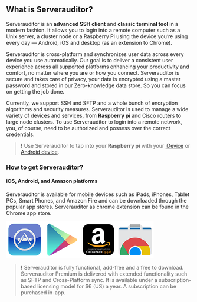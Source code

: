 ## What is Serverauditor?
Serverauditor is an **advanced SSH client** and **classic terminal tool** in a modern fashion. It allows you to login into a remote computer such as a Unix server, a cluster node or a Raspberry Pi using the device you’re using every day — Android, iOS and desktop (as an extension to Chrome). 

Serverauditor is cross-platform and synchronizes user data across every device you use automatically. Our goal is to deliver a consistent user experience across all supported platforms enhancing your productivity and comfort, no matter where you are or how you connect. Serverauditor is secure and takes care of privacy, your data is encrypted using a master password and stored in our Zero-knowledge data store. So you can focus on getting the job done.

Currently, we support SSH and SFTP and a whole bunch of encryption algorithms and security measures. Serverauditor is used to manage a wide variety of devices and services, from **Raspberry pi** and Cisco routers to large node clusters. To use Serverauditor to login into a remote network, you, of course, need to be authorized and possess over the correct credentials.

> **!** Use Serverauditor to tap into your **Raspberry pi** with your [iDevice](https://www.raspberrypi.org/documentation/remote-access/ssh/ios.md) or [Android device](https://www.raspberrypi.org/documentation/remote-access/ssh/android.md).

### How to get Serverauditor?
#### iOS, Android, and Amazon platforms

Serverauditor is available for mobile devices such as iPads, iPhones, Tablet PCs, Smart Phones, and Amazon Fire and can be downloaded through the popular app stores. Serverauditor as chrome extension can be found in the Chrome app store. 

[![iTunes](../../.images/apple.png)](https://itunes.apple.com/us/app/server-auditor/id549039908)[![Google Play](../../.images/google.png)](https://play.google.com/store/apps/details?id=com.server.auditor.ssh.client)[![Amazon](../../.images/amazon.png)](https://www.amazon.com/Serverauditor-SSH-client-shell-terminal/dp/B008PAGIGM/ref=sr_1_1?s=digital-text&ie=UTF8&qid=1469793430&sr=8-1&keywords=serverauditor)[![Chome](../../.images/chrome.png)](https://chrome.google.com/webstore/detail/serverauditor-ssh-client/fjcdjmmkgnkgihjnlbgcdamkadlkbmam)

> **!** Serverauditor is fully functional, add-free and a free to download. Serverauditor Premium is delivered with extended functionality such as SFTP and Cross-Platform sync. It is available under a subscription-based licensing model for $6 (US) a year. A subscription can be purchased in-app. 
